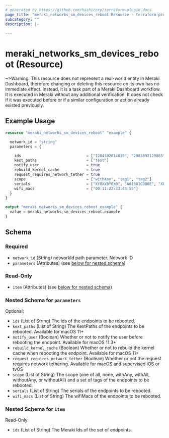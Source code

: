 ```yaml
---
# generated by https://github.com/hashicorp/terraform-plugin-docs
page_title: "meraki_networks_sm_devices_reboot Resource - terraform-provider-meraki"
subcategory: ""
description: |-
  
---
```


# meraki_networks_sm_devices_reboot (Resource)

~>Warning: This resource does not represent a real-world entity in Meraki Dashboard, therefore changing or deleting this resource on its own has no immediate effect. Instead, it is a task part of a Meraki Dashboard workflow. It is executed in Meraki without any additional verification. It does not check if it was executed before or if a similar configuration or action 
already existed previously.

## Example Usage

```terraform
resource "meraki_networks_sm_devices_reboot" "example" {

  network_id = "string"
  parameters = {

    ids                             = ["1284392014819", "2983092129865"]
    kext_paths                      = ["test"]
    notify_user                     = true
    rebuild_kernel_cache            = true
    request_requires_network_tether = true
    scope                           = ["withAny", "tag1", "tag2"]
    serials                         = ["XY0XX0Y0X0", "A01B01CD00E", "X02YZ1ZYZX"]
    wifi_macs                       = ["00:11:22:33:44:55"]
  }
}

output "meraki_networks_sm_devices_reboot_example" {
  value = meraki_networks_sm_devices_reboot.example
}
```

<!-- schema generated by tfplugindocs -->
## Schema

### Required

- `network_id` (String) networkId path parameter. Network ID
- `parameters` (Attributes) (see [below for nested schema](#nestedatt--parameters))

### Read-Only

- `item` (Attributes) (see [below for nested schema](#nestedatt--item))

<a id="nestedatt--parameters"></a>
### Nested Schema for `parameters`

Optional:

- `ids` (List of String) The ids of the endpoints to be rebooted.
- `kext_paths` (List of String) The KextPaths of the endpoints to be rebooted. Available for macOS 11+
- `notify_user` (Boolean) Whether or not to notify the user before rebooting the endpoint. Available for macOS 11.3+
- `rebuild_kernel_cache` (Boolean) Whether or not to rebuild the kernel cache when rebooting the endpoint. Available for macOS 11+
- `request_requires_network_tether` (Boolean) Whether or not the request requires network tethering. Available for macOS and supervised iOS or tvOS
- `scope` (List of String) The scope (one of all, none, withAny, withAll, withoutAny, or withoutAll) and a set of tags of the endpoints to be rebooted.
- `serials` (List of String) The serials of the endpoints to be rebooted.
- `wifi_macs` (List of String) The wifiMacs of the endpoints to be rebooted.


<a id="nestedatt--item"></a>
### Nested Schema for `item`

Read-Only:

- `ids` (List of String) The Meraki Ids of the set of endpoints.
